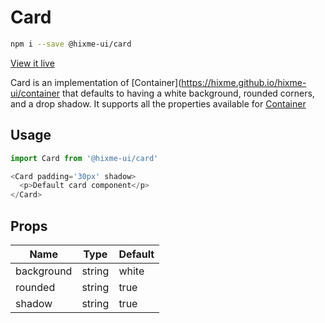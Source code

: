 # Card

```bash
npm i --save @hixme-ui/card
```
[View it live](https://hixme.github.io/hixme-ui/card)

Card is an implementation of [Container](https://hixme.github.io/hixme-ui/container
that defaults to having a white background, rounded corners, and a drop shadow. It
supports all the properties available for
[Container](https://hixme.github.io/hixme-ui/container)


## Usage

```javascript
import Card from '@hixme-ui/card'

<Card padding='30px' shadow>
  <p>Default card component</p>
</Card>
```

## Props

| Name            | Type        | Default        |
| --------------- | ----------- | -------------- |
| background      | string      | white          |
| rounded         | string      | true           |
| shadow          | string      | true           |


